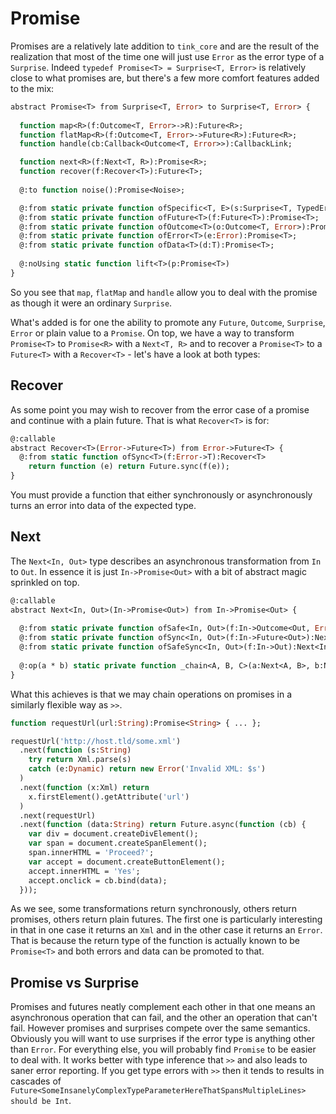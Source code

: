 # Promise

Promises are a relatively late addition to `tink_core` and are the result of the realization that most of the time one will just use `Error` as the error type of a `Surprise`. Indeed `typedef Promise<T> = Surprise<T, Error>` is relatively close to what promises are, but there's a few more comfort features added to the mix:

```haxe
abstract Promise<T> from Surprise<T, Error> to Surprise<T, Error> {
  
  function map<R>(f:Outcome<T, Error>->R):Future<R>;
  function flatMap<R>(f:Outcome<T, Error>->Future<R>):Future<R>;
  function handle(cb:Callback<Outcome<T, Error>>):CallbackLink;

  function next<R>(f:Next<T, R>):Promise<R>; 
  function recover(f:Recover<T>):Future<T>;
  
  @:to function noise():Promise<Noise>;

  @:from static private function ofSpecific<T, E>(s:Surprise<T, TypedError<E>>):Promise<T>;    
  @:from static private function ofFuture<T>(f:Future<T>):Promise<T>;    
  @:from static private function ofOutcome<T>(o:Outcome<T, Error>):Promise<T>;    
  @:from static private function ofError<T>(e:Error):Promise<T>;
  @:from static private function ofData<T>(d:T):Promise<T>;
    
  @:noUsing static function lift<T>(p:Promise<T>)
}
```

So you see that `map`, `flatMap` and `handle` allow you to deal with the promise as though it were an ordinary `Surprise`.

What's added is for one the ability to promote any `Future`, `Outcome`, `Surprise`, `Error` or plain value to a `Promise`. On top, we have a way to transform `Promise<T>` to `Promise<R>` with a `Next<T, R>` and to recover a `Promise<T>` to a `Future<T>` with a `Recover<T>` - let's have a look at both types:

## Recover

As some point you may wish to recover from the error case of a promise and continue with a plain future. That is what `Recover<T>` is for:

```haxe
@:callable
abstract Recover<T>(Error->Future<T>) from Error->Future<T> {
  @:from static function ofSync<T>(f:Error->T):Recover<T>
    return function (e) return Future.sync(f(e));
}
```

You must provide a function that either synchronously or asynchronously turns an error into data of the expected type.

## Next

The `Next<In, Out>` type describes an asynchronous transformation from `In` to `Out`. In essence it is just `In->Promise<Out>` with a bit of abstract magic sprinkled on top.

```haxe
@:callable
abstract Next<In, Out>(In->Promise<Out>) from In->Promise<Out> {
      
  @:from static private function ofSafe<In, Out>(f:In->Outcome<Out, Error>):Next<In, Out>;
  @:from static private function ofSync<In, Out>(f:In->Future<Out>):Next<In, Out>;
  @:from static private function ofSafeSync<In, Out>(f:In->Out):Next<In, Out>;
    
  @:op(a * b) static private function _chain<A, B, C>(a:Next<A, B>, b:Next<B, C>):Next<A, C>;
}
```

What this achieves is that we may chain operations on promises in a similarly flexible way as `>>`.

```haxe
function requestUrl(url:String):Promise<String> { ... };

requestUrl('http://host.tld/some.xml')
  .next(function (s:String) 
    try return Xml.parse(s)
    catch (e:Dynamic) return new Error('Invalid XML: $s')
  )
  .next(function (x:Xml) return
    x.firstElement().getAttribute('url')
  )
  .next(requestUrl)
  .next(function (data:String) return Future.async(function (cb) {
    var div = document.createDivElement();
    var span = document.createSpanElement();
    span.innerHTML = 'Proceed?';
    var accept = document.createButtonElement();
    accept.innerHTML = 'Yes';
    accept.onclick = cb.bind(data);
  }));
```

As we see, some transformations return synchronously, others return promises, others return plain futures. The first one is particularly interesting in that in one case it returns an `Xml` and in the other case it returns an `Error`. That is because the return type of the function is actually known to be `Promise<T>` and both errors and data can be promoted to that.

## Promise vs Surprise

Promises and futures neatly complement each other in that one means an asynchronous operation that can fail, and the other an operation that can't fail. However promises and surprises compete over the same semantics. Obviously you will want to use surprises if the error type is anything other than `Error`. For everything else, you will probably find `Promise` to be easier to deal with. It works better with type inference that `>>` and also leads to saner error reporting. If you get type errors with `>>` then it tends to results in cascades of `Future<SomeInsanelyComplexTypeParameterHereThatSpansMultipleLines> should be Int`.

